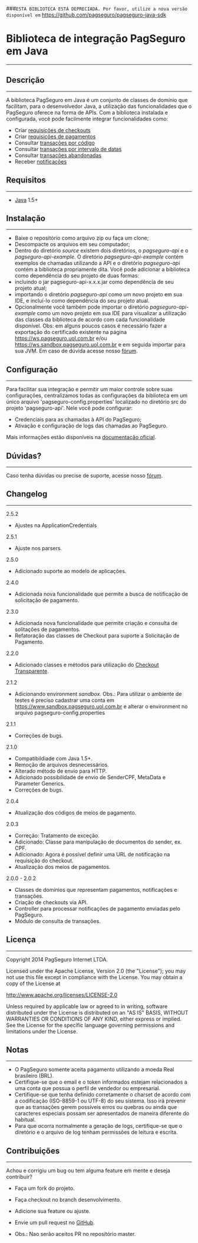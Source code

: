###`ESTA BIBLIOTECA ESTÁ DEPRECIADA. Por favor, utilize a nova versão disponível em` https://github.com/pagseguro/pagseguro-java-sdk

Biblioteca de integração PagSeguro em Java
==========================================
---
Descrição
---------
---
A biblioteca PagSeguro em Java é um conjunto de classes de domínio que facilitam, para o desenvolvedor Java, a utilização das funcionalidades que o PagSeguro oferece na forma de APIs. Com a biblioteca instalada e configurada, você pode facilmente integrar funcionalidades como:

 - Criar [requisições de checkouts]
 - Criar [requisições de pagamentos]
 - Consultar [transações por código]
 - Consultar [transações por intervalo de datas]
 - Consultar [transações abandonadas]
 - Receber [notificações]


Requisitos
----------
---
 - [Java] 1.5+


Instalação
----------
---
 - Baixe o repositório como arquivo zip ou faça um clone;
 - Descompacte os arquivos em seu computador;
 - Dentro do diretório *source* existem dois diretórios, o *pagseguro-api* e o *pagseguro-api-example*. O diretório *pagseguro-api-example* contém exemplos de chamadas utilizando a API e o diretório *pagseguro-api* contém a biblioteca propriamente dita. Você pode adicionar a biblioteca como dependência do seu projeto de duas formas:
  - incluindo o jar pagseguro-api-x.x.x.jar como dependência de seu projeto atual;
  - importando o diretório *pagseguro-api* como um novo projeto em sua IDE, e incluí-lo como dependência do seu projeto atual.
 - Opcionalmente você também pode importar o diretório *pagseguro-api-example* como um novo projeto em sua IDE para visualizar a utilização das classes da biblioteca de acordo com cada funcionalidade disponível.
 Obs: em alguns poucos casos é necessário fazer a exportação do certificado existente na página https://ws.pagseguro.uol.com.br e/ou https://ws.sandbox.pagseguro.uol.com.br e em seguida importar para sua JVM. Em caso de dúvida acesse nosso [fórum].

Configuração
------------
---
Para facilitar sua integração e permitir um maior controle sobre suas configurações, centralizamos todas as configurações da biblioteca em um único arquivo 'pagseguro-config.properties' localizado no diretório src do projeto 'pagseguro-api'. Nele você pode configurar:

 - Credenciais para as chamadas à API do PagSeguro;
 - Ativação e configuração de logs das chamadas ao PagSeguro.

Mais informações estão disponíveis na [documentação oficial].


Dúvidas?
----------
---
Caso tenha dúvidas ou precise de suporte, acesse nosso [fórum].


Changelog
---------
---

2.5.2

  - Ajustes na ApplicationCredentials

2.5.1

  - Ajuste nos parsers.

2.5.0

  - Adicionado suporte ao modelo de aplicações.

2.4.0

  - Adicionada nova funcionalidade que permite a busca de notificação de solicitação de pagamento.

2.3.0

  - Adicionada nova funcionalidade que permite criação e consulta de solitações de pagamentos.
  - Refatoração das classes de Checkout para suporte a Solicitação de Pagamento.

2.2.0

 - Adicionado classes e métodos para utilização do [Checkout Transparente].

2.1.2

 - Adicionando environment *sandbox*. Obs.: Para utilizar o ambiente de testes é preciso cadastrar uma conta em https://www.sandbox.pagseguro.uol.com.br e alterar o environment no arquivo pagseguro-config.properties

2.1.1

 - Correções de bugs.

2.1.0

 - Compatibildiade com Java 1.5+.
 - Remoção de arquivos desnecessários.
 - Alterado método de envio para HTTP.
 - Adicionado possibilidade de envio de SenderCPF, MetaData e Parameter Generics.
 - Correções de bugs.

2.0.4

 - Atualização dos códigos de meios de pagamento.

2.0.3

 - Correção: Tratamento de exceção.
 - Adicionado: Classe para manipulação de documentos do sender, ex. CPF.
 - Adicionado: Agora é possível definir uma URL de notificação na requisição do checkout.
 - Atualização dos meios de pagamentos.


2.0.0 - 2.0.2

 - Classes de domínios que representam pagamentos, notificações e transações.
 - Criação de checkouts via API.
 - Controller para processar notificações de pagamento enviadas pelo PagSeguro.
 - Módulo de consulta de transações.


Licença
-------
---
Copyright 2014 PagSeguro Internet LTDA.

Licensed under the Apache License, Version 2.0 (the "License"); you may not use this file except in compliance with the License. You may obtain a copy of the License at

http://www.apache.org/licenses/LICENSE-2.0

Unless required by applicable law or agreed to in writing, software distributed under the License is distributed on an "AS IS" BASIS, WITHOUT WARRANTIES OR CONDITIONS OF ANY KIND, either express or implied. See the License for the specific language governing permissions and limitations under the License.


Notas
-----
---
 - O PagSeguro somente aceita pagamento utilizando a moeda Real brasileiro (BRL).
 - Certifique-se que o email e o token informados estejam relacionados a uma conta que possua o perfil de vendedor ou empresarial.
 - Certifique-se que tenha definido corretamente o charset de acordo com a codificação (ISO-8859-1 ou UTF-8) do seu sistema. Isso irá prevenir que as transações gerem possíveis erros ou quebras ou ainda que caracteres especiais possam ser apresentados de maneira diferente do habitual.
 - Para que ocorra normalmente a geração de logs, certifique-se que o diretório e o arquivo de log tenham permissões de leitura e escrita.


Contribuições
-------------
---
Achou e corrigiu um bug ou tem alguma feature em mente e deseja contribuir?

* Faça um fork do projeto.
* Faça checkout no branch desenvolvimento.
* Adicione sua feature ou ajuste.
* Envie um pull request no [GitHub].
* Obs.: Nao serão aceitos PR no repositório master.


  [requisições de checkouts]: https://pagseguro.uol.com.br/v2/guia-de-integracao/api-de-pagamentos.html
  [requisições de pagamentos]: https://pagseguro.uol.com.br/v2/guia-de-integracao/tutorial-da-biblioteca-pagseguro-em-java.html
  [Checkout Transparente]: https://pagseguro.uol.com.br/receba-pagamentos.jhtml#checkout-transparent
  [notificações]: https://pagseguro.uol.com.br/v2/guia-de-integracao/api-de-notificacoes.html
  [transações por código]: https://pagseguro.uol.com.br/v2/guia-de-integracao/consulta-de-transacoes-por-codigo.html
  [transações por intervalo de datas]: https://pagseguro.uol.com.br/v2/guia-de-integracao/consulta-de-transacoes-por-intervalo-de-datas.html
  [transações abandonadas]: https://pagseguro.uol.com.br/v2/guia-de-integracao/consulta-de-transacoes-abandonadas.html
  [fórum]: http://forum.pagseguro.uol.com.br/
  [Java]: http://www.oracle.com/technetwork/java/index.html
  [GitHub]: https://github.com/pagseguro/java/
  [documentação oficial]: https://pagseguro.uol.com.br/v2/guia-de-integracao/tutorial-da-biblioteca-pagseguro-em-java.html
